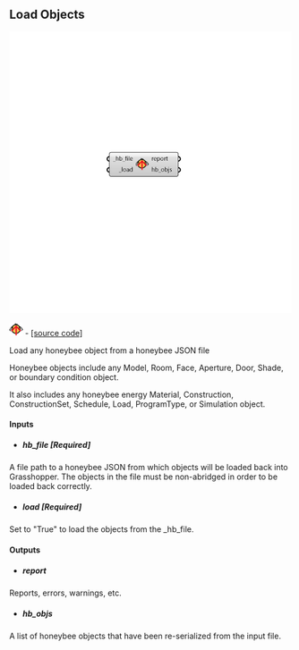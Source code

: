 ## Load Objects

![](../../images/components/Load_Objects.png)

![](../../images/icons/Load_Objects.png) - [[source code]](https://github.com/ladybug-tools/honeybee-grasshopper-core/blob/master/ladybug_grasshopper/src//HB%20Load%20Objects.py)


Load any honeybee object from a honeybee JSON file 

Honeybee objects include any Model, Room, Face, Aperture, Door, Shade, or boundary condition object. 

It also includes any honeybee energy Material, Construction, ConstructionSet, Schedule, Load, ProgramType, or Simulation object. 



#### Inputs
* ##### hb_file [Required]
A file path to a honeybee JSON from which objects will be loaded back into Grasshopper. The objects in the file must be non-abridged in order to be loaded back correctly. 
* ##### load [Required]
Set to "True" to load the objects from the _hb_file. 

#### Outputs
* ##### report
Reports, errors, warnings, etc. 
* ##### hb_objs
A list of honeybee objects that have been re-serialized from the input file. 